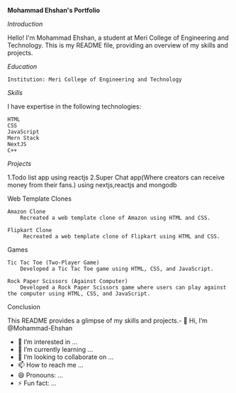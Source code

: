 ************************Mohammad Ehshan's  Portfolio************************

*Introduction*

Hello! I'm Mohammad Ehshan, a student at Meri College of Engineering and Technology. This is my README file, providing an overview of my skills and projects.

*Education*

    Institution: Meri College of Engineering and Technology

*Skills*

I have expertise in the following technologies:

    HTML
    CSS
    JavaScript
    Mern Stack
    NextJS
    C++

*Projects*

1.Todo list app using reactjs
2.Super Chat app(Where creators can receive money from their fans.) using nextjs,reactjs and mongodb 

Web Template Clones

    Amazon Clone
        Recreated a web template clone of Amazon using HTML and CSS.

    Flipkart Clone
         Recreated a web template clone of Flipkart using HTML and CSS.


Games

    Tic Tac Toe (Two-Player Game)
        Developed a Tic Tac Toe game using HTML, CSS, and JavaScript.

    Rock Paper Scissors (Against Computer)
        Developed a Rock Paper Scissors game where users can play against the computer using HTML, CSS, and JavaScript.


Conclusion

This README provides a glimpse of my skills and projects.- 👋 Hi, I’m @Mohammad-Ehshan
- 👀 I’m interested in ...
- 🌱 I’m currently learning ...
- 💞️ I’m looking to collaborate on ...
- 📫 How to reach me ...
- 😄 Pronouns: ...
- ⚡ Fun fact: ...

<!---
Mohammad-Ehshan/Mohammad-Ehshan is a ✨ special ✨ repository because its `README.md` (this file) appears on your GitHub profile.
You can click the Preview link to take a look at your changes.
--->
